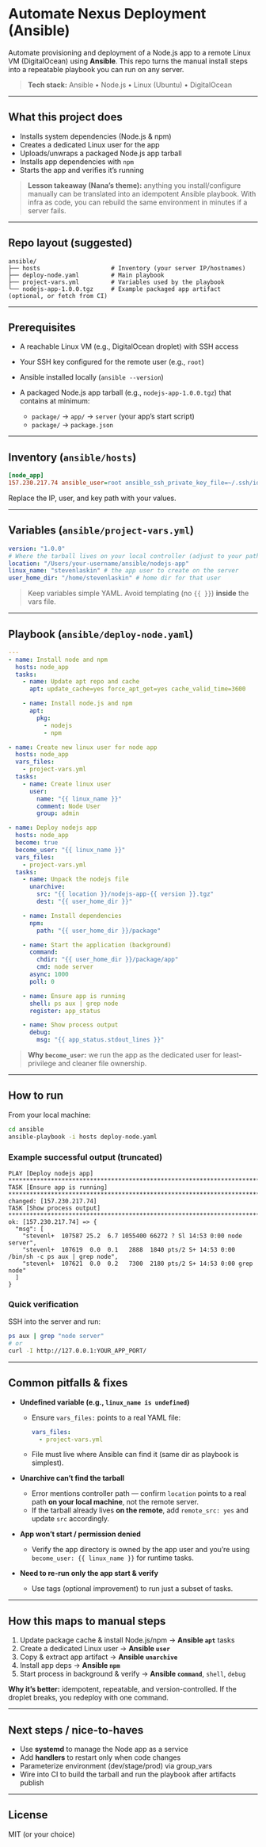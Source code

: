 # Automate Nexus Deployment (Ansible)

Automate provisioning and deployment of a Node.js app to a remote Linux VM (DigitalOcean) using **Ansible**. This repo turns the manual install steps into a repeatable playbook you can run on any server.

> **Tech stack:** Ansible • Node.js • Linux (Ubuntu) • DigitalOcean

---

## What this project does

- Installs system dependencies (Node.js & npm)
- Creates a dedicated Linux user for the app
- Uploads/unwraps a packaged Node.js app tarball
- Installs app dependencies with `npm`
- Starts the app and verifies it’s running

> **Lesson takeaway (Nana’s theme):** anything you install/configure manually can be translated into an idempotent Ansible playbook. With infra as code, you can rebuild the same environment in minutes if a server fails.

---

## Repo layout (suggested)

```
ansible/
├── hosts                    # Inventory (your server IP/hostnames)
├── deploy-node.yaml         # Main playbook
├── project-vars.yml         # Variables used by the playbook
└── nodejs-app-1.0.0.tgz     # Example packaged app artifact (optional, or fetch from CI)
```

---

## Prerequisites

- A reachable Linux VM (e.g., DigitalOcean droplet) with SSH access
- Your SSH key configured for the remote user (e.g., `root`)
- Ansible installed locally (`ansible --version`)
- A packaged Node.js app tarball (e.g., `nodejs-app-1.0.0.tgz`) that contains at minimum:

  - `package/` → `app/` → `server` (your app’s start script)
  - `package/` → `package.json`

---

## Inventory (`ansible/hosts`)

```ini
[node_app]
157.230.217.74 ansible_user=root ansible_ssh_private_key_file=~/.ssh/id_ed25519
```

Replace the IP, user, and key path with your values.

---

## Variables (`ansible/project-vars.yml`)

```yaml
version: "1.0.0"
# Where the tarball lives on your local controller (adjust to your path)
location: "/Users/your-username/ansible/nodejs-app"
linux_name: "stevenlaskin" # the app user to create on the server
user_home_dir: "/home/stevenlaskin" # home dir for that user
```

> Keep variables simple YAML. Avoid templating (no `{{ }}`) **inside** the vars file.

---

## Playbook (`ansible/deploy-node.yaml`)

```yaml
---
- name: Install node and npm
  hosts: node_app
  tasks:
    - name: Update apt repo and cache
      apt: update_cache=yes force_apt_get=yes cache_valid_time=3600

    - name: Install node.js and npm
      apt:
        pkg:
          - nodejs
          - npm

- name: Create new linux user for node app
  hosts: node_app
  vars_files:
    - project-vars.yml
  tasks:
    - name: Create linux user
      user:
        name: "{{ linux_name }}"
        comment: Node User
        group: admin

- name: Deploy nodejs app
  hosts: node_app
  become: true
  become_user: "{{ linux_name }}"
  vars_files:
    - project-vars.yml
  tasks:
    - name: Unpack the nodejs file
      unarchive:
        src: "{{ location }}/nodejs-app-{{ version }}.tgz"
        dest: "{{ user_home_dir }}"

    - name: Install dependencies
      npm:
        path: "{{ user_home_dir }}/package"

    - name: Start the application (background)
      command:
        chdir: "{{ user_home_dir }}/package/app"
        cmd: node server
      async: 1000
      poll: 0

    - name: Ensure app is running
      shell: ps aux | grep node
      register: app_status

    - name: Show process output
      debug:
        msg: "{{ app_status.stdout_lines }}"
```

> **Why `become_user`:** we run the app as the dedicated user for least-privilege and cleaner file ownership.

---

## How to run

From your local machine:

```bash
cd ansible
ansible-playbook -i hosts deploy-node.yaml
```

### Example successful output (truncated)

```
PLAY [Deploy nodejs app] ***************************************************************************************************
TASK [Ensure app is running] ***********************************************************************************************
changed: [157.230.217.74]
TASK [Show process output] *************************************************************************************************
ok: [157.230.217.74] => {
  "msg": [
    "stevenl+  107587 25.2  6.7 1055400 66272 ? Sl 14:53 0:00 node server",
    "stevenl+  107619  0.0  0.1   2888  1840 pts/2 S+ 14:53 0:00 /bin/sh -c ps aux | grep node",
    "stevenl+  107621  0.0  0.2   7300  2180 pts/2 S+ 14:53 0:00 grep node"
  ]
}
```

### Quick verification

SSH into the server and run:

```bash
ps aux | grep "node server"
# or
curl -I http://127.0.0.1:YOUR_APP_PORT/
```

---

## Common pitfalls & fixes

- **Undefined variable (e.g., `linux_name is undefined`)**

  - Ensure `vars_files:` points to a real YAML file:

    ```yaml
    vars_files:
      - project-vars.yml
    ```

  - File must live where Ansible can find it (same dir as playbook is simplest).

- **Unarchive can’t find the tarball**

  - Error mentions controller path — confirm `location` points to a real path **on your local machine**, not the remote server.
  - If the tarball already lives **on the remote**, add `remote_src: yes` and update `src` accordingly.

- **App won’t start / permission denied**

  - Verify the app directory is owned by the app user and you’re using `become_user: {{ linux_name }}` for runtime tasks.

- **Need to re-run only the app start & verify**

  - Use tags (optional improvement) to run just a subset of tasks.

---

## How this maps to manual steps

1. Update package cache & install Node.js/npm → **Ansible `apt`** tasks
2. Create a dedicated Linux user → **Ansible `user`**
3. Copy & extract app artifact → **Ansible `unarchive`**
4. Install app deps → **Ansible `npm`**
5. Start process in background & verify → **Ansible `command`**, `shell`, `debug`

**Why it’s better:** idempotent, repeatable, and version-controlled. If the droplet breaks, you redeploy with one command.

---

## Next steps / nice-to-haves

- Use **systemd** to manage the Node app as a service
- Add **handlers** to restart only when code changes
- Parameterize environment (dev/stage/prod) via group_vars
- Wire into CI to build the tarball and run the playbook after artifacts publish

---

## License

MIT (or your choice)
